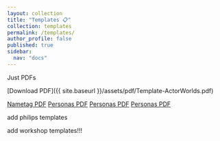 ```yaml
---
layout: collection
title: "Templates 📋"
collection: templates
permalink: /templates/
author_profile: false
published: true
sidebar:
  nav: "docs"
---
```


Just PDFs

[Download PDF]({{ site.baseurl }}/assets/pdf/Template-ActorWorlds.pdf)

[Nametag PDF](https://universaldesignguide.com/wp-content/uploads/Template_nametag.pdf)
[Personas PDF](https://universaldesignguide.com/wp-content/uploads/Persona_v2.pdf)
[Personas PDF](https://universaldesignguide.com/wp-content/uploads/Persona_v2.pdf)
[Personas PDF](https://universaldesignguide.com/wp-content/uploads/Persona_v2.pdf)

add philips templates

add workshop templates!!!